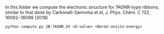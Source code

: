 In this folder we compute the electronic structure for 7AGNR-type ribbons,
similar to that done by Carbonell-Sanroma et al, J. Phys. Chem. C 122, 16092−16099 (2018)

    python compute.py 2B-7AGNR.XV <U-value> <Boron-onsite-energy>
